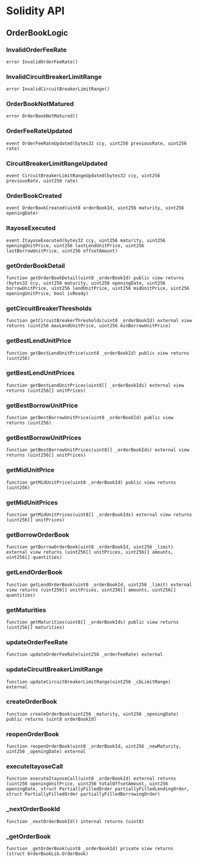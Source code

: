 # Solidity API

## OrderBookLogic

### InvalidOrderFeeRate

```solidity
error InvalidOrderFeeRate()
```

### InvalidCircuitBreakerLimitRange

```solidity
error InvalidCircuitBreakerLimitRange()
```

### OrderBookNotMatured

```solidity
error OrderBookNotMatured()
```

### OrderFeeRateUpdated

```solidity
event OrderFeeRateUpdated(bytes32 ccy, uint256 previousRate, uint256 rate)
```

### CircuitBreakerLimitRangeUpdated

```solidity
event CircuitBreakerLimitRangeUpdated(bytes32 ccy, uint256 previousRate, uint256 rate)
```

### OrderBookCreated

```solidity
event OrderBookCreated(uint8 orderBookId, uint256 maturity, uint256 openingDate)
```

### ItayoseExecuted

```solidity
event ItayoseExecuted(bytes32 ccy, uint256 maturity, uint256 openingUnitPrice, uint256 lastLendUnitPrice, uint256 lastBorrowUnitPrice, uint256 offsetAmount)
```

### getOrderBookDetail

```solidity
function getOrderBookDetail(uint8 _orderBookId) public view returns (bytes32 ccy, uint256 maturity, uint256 openingDate, uint256 borrowUnitPrice, uint256 lendUnitPrice, uint256 midUnitPrice, uint256 openingUnitPrice, bool isReady)
```

### getCircuitBreakerThresholds

```solidity
function getCircuitBreakerThresholds(uint8 _orderBookId) external view returns (uint256 maxLendUnitPrice, uint256 minBorrowUnitPrice)
```

### getBestLendUnitPrice

```solidity
function getBestLendUnitPrice(uint8 _orderBookId) public view returns (uint256)
```

### getBestLendUnitPrices

```solidity
function getBestLendUnitPrices(uint8[] _orderBookIds) external view returns (uint256[] unitPrices)
```

### getBestBorrowUnitPrice

```solidity
function getBestBorrowUnitPrice(uint8 _orderBookId) public view returns (uint256)
```

### getBestBorrowUnitPrices

```solidity
function getBestBorrowUnitPrices(uint8[] _orderBookIds) external view returns (uint256[] unitPrices)
```

### getMidUnitPrice

```solidity
function getMidUnitPrice(uint8 _orderBookId) public view returns (uint256)
```

### getMidUnitPrices

```solidity
function getMidUnitPrices(uint8[] _orderBookIds) external view returns (uint256[] unitPrices)
```

### getBorrowOrderBook

```solidity
function getBorrowOrderBook(uint8 _orderBookId, uint256 _limit) external view returns (uint256[] unitPrices, uint256[] amounts, uint256[] quantities)
```

### getLendOrderBook

```solidity
function getLendOrderBook(uint8 _orderBookId, uint256 _limit) external view returns (uint256[] unitPrices, uint256[] amounts, uint256[] quantities)
```

### getMaturities

```solidity
function getMaturities(uint8[] _orderBookIds) public view returns (uint256[] maturities)
```

### updateOrderFeeRate

```solidity
function updateOrderFeeRate(uint256 _orderFeeRate) external
```

### updateCircuitBreakerLimitRange

```solidity
function updateCircuitBreakerLimitRange(uint256 _cbLimitRange) external
```

### createOrderBook

```solidity
function createOrderBook(uint256 _maturity, uint256 _openingDate) public returns (uint8 orderBookId)
```

### reopenOrderBook

```solidity
function reopenOrderBook(uint8 _orderBookId, uint256 _newMaturity, uint256 _openingDate) external
```

### executeItayoseCall

```solidity
function executeItayoseCall(uint8 _orderBookId) external returns (uint256 openingUnitPrice, uint256 totalOffsetAmount, uint256 openingDate, struct PartiallyFilledOrder partiallyFilledLendingOrder, struct PartiallyFilledOrder partiallyFilledBorrowingOrder)
```

### _nextOrderBookId

```solidity
function _nextOrderBookId() internal returns (uint8)
```

### _getOrderBook

```solidity
function _getOrderBook(uint8 _orderBookId) private view returns (struct OrderBookLib.OrderBook)
```


